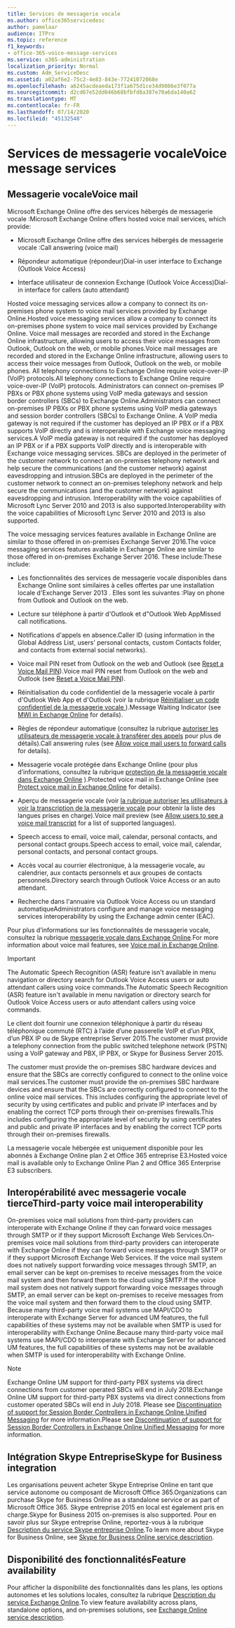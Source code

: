 ```yaml
---
title: Services de messagerie vocale
ms.author: office365servicedesc
author: pamelaar
audience: ITPro
ms.topic: reference
f1_keywords:
- office-365-voice-message-services
ms.service: o365-administration
localization_priority: Normal
ms.custom: Adm_ServiceDesc
ms.assetid: a02af6e2-75c2-4e83-843e-77241072068e
ms.openlocfilehash: a6245acdeaeda173f1a675d1ce34d9086e3f077a
ms.sourcegitcommit: d2cd67e52dd646b68bfbfd8a387e70a6da140a62
ms.translationtype: MT
ms.contentlocale: fr-FR
ms.lasthandoff: 07/14/2020
ms.locfileid: "45132548"
---
```

# <a name="voice-message-services"></a><span data-ttu-id="305c2-102">Services de messagerie vocale</span><span class="sxs-lookup"><span data-stu-id="305c2-102">Voice message services</span></span>

## <a name="voice-mail"></a><span data-ttu-id="305c2-103">Messagerie vocale</span><span class="sxs-lookup"><span data-stu-id="305c2-103">Voice mail</span></span>

<span data-ttu-id="305c2-104">Microsoft Exchange Online offre des services hébergés de messagerie vocale :</span><span class="sxs-lookup"><span data-stu-id="305c2-104">Microsoft Exchange Online offers hosted voice mail services, which provide:</span></span>
  
- <span data-ttu-id="305c2-105">Microsoft Exchange Online offre des services hébergés de messagerie vocale :</span><span class="sxs-lookup"><span data-stu-id="305c2-105">Call answering (voice mail)</span></span>
    
- <span data-ttu-id="305c2-106">Répondeur automatique (répondeur)</span><span class="sxs-lookup"><span data-stu-id="305c2-106">Dial-in user interface to Exchange (Outlook Voice Access)</span></span>
    
- <span data-ttu-id="305c2-107">Interface utilisateur de connexion Exchange (Outlook Voice Access)</span><span class="sxs-lookup"><span data-stu-id="305c2-107">Dial-in interface for callers (auto attendant)</span></span>
    
<span data-ttu-id="305c2-108">Hosted voice messaging services allow a company to connect its on-premises phone system to voice mail services provided by Exchange Online.</span><span class="sxs-lookup"><span data-stu-id="305c2-108">Hosted voice messaging services allow a company to connect its on-premises phone system to voice mail services provided by Exchange Online.</span></span> <span data-ttu-id="305c2-109">Voice mail messages are recorded and stored in the Exchange Online infrastructure, allowing users to access their voice messages from Outlook, Outlook on the web, or mobile phones.</span><span class="sxs-lookup"><span data-stu-id="305c2-109">Voice mail messages are recorded and stored in the Exchange Online infrastructure, allowing users to access their voice messages from Outlook, Outlook on the web, or mobile phones.</span></span> <span data-ttu-id="305c2-110">All telephony connections to Exchange Online require voice-over-IP (VoIP) protocols.</span><span class="sxs-lookup"><span data-stu-id="305c2-110">All telephony connections to Exchange Online require voice-over-IP (VoIP) protocols.</span></span> <span data-ttu-id="305c2-111">Administrators can connect on-premises IP PBXs or PBX phone systems using VoIP media gateways and session border controllers (SBCs) to Exchange Online.</span><span class="sxs-lookup"><span data-stu-id="305c2-111">Administrators can connect on-premises IP PBXs or PBX phone systems using VoIP media gateways and session border controllers (SBCs) to Exchange Online.</span></span> <span data-ttu-id="305c2-112">A VoIP media gateway is not required if the customer has deployed an IP PBX or if a PBX supports VoIP directly and is interoperable with Exchange voice messaging services.</span><span class="sxs-lookup"><span data-stu-id="305c2-112">A VoIP media gateway is not required if the customer has deployed an IP PBX or if a PBX supports VoIP directly and is interoperable with Exchange voice messaging services.</span></span> <span data-ttu-id="305c2-113">SBCs are deployed in the perimeter of the customer network to connect an on-premises telephony network and help secure the communications (and the customer network) against eavesdropping and intrusion.</span><span class="sxs-lookup"><span data-stu-id="305c2-113">SBCs are deployed in the perimeter of the customer network to connect an on-premises telephony network and help secure the communications (and the customer network) against eavesdropping and intrusion.</span></span> <span data-ttu-id="305c2-114">Interoperability with the voice capabilities of Microsoft Lync Server 2010 and 2013 is also supported.</span><span class="sxs-lookup"><span data-stu-id="305c2-114">Interoperability with the voice capabilities of Microsoft Lync Server 2010 and 2013 is also supported.</span></span>
  
<span data-ttu-id="305c2-115">The voice messaging services features available in Exchange Online are similar to those offered in on-premises Exchange Server 2016.</span><span class="sxs-lookup"><span data-stu-id="305c2-115">The voice messaging services features available in Exchange Online are similar to those offered in on-premises Exchange Server 2016.</span></span> <span data-ttu-id="305c2-116">These include:</span><span class="sxs-lookup"><span data-stu-id="305c2-116">These include:</span></span>
  
- <span data-ttu-id="305c2-117">Les fonctionnalités des services de messagerie vocale disponibles dans Exchange Online sont similaires à celles offertes par une installation locale d'Exchange Server 2013 . Elles sont les suivantes :</span><span class="sxs-lookup"><span data-stu-id="305c2-117">Play on phone from Outlook and Outlook on the web.</span></span>
    
- <span data-ttu-id="305c2-118">Lecture sur téléphone à partir d'Outlook et d"Outlook Web App</span><span class="sxs-lookup"><span data-stu-id="305c2-118">Missed call notifications.</span></span>
    
- <span data-ttu-id="305c2-119">Notifications d'appels en absence.</span><span class="sxs-lookup"><span data-stu-id="305c2-119">Caller ID (using information in the Global Address List, users' personal contacts, custom Contacts folder, and contacts from external social networks).</span></span>
    
- <span data-ttu-id="305c2-120">Voice mail PIN reset from Outlook on the web and Outlook (see [Reset a Voice Mail PIN](https://go.microsoft.com/fwlink/p/?LinkId=286328)).</span><span class="sxs-lookup"><span data-stu-id="305c2-120">Voice mail PIN reset from Outlook on the web and Outlook (see [Reset a Voice Mail PIN](https://go.microsoft.com/fwlink/p/?LinkId=286328)).</span></span>
    
- <span data-ttu-id="305c2-121">Réinitialisation du code confidentiel de la messagerie vocale à partir d'Outlook Web App et d'Outlook (voir la rubrique [Réinitialiser un code confidentiel de la messagerie vocale ](https://go.microsoft.com/fwlink/p/?LinkId=271794)).</span><span class="sxs-lookup"><span data-stu-id="305c2-121">Message Waiting Indicator (see [MWI in Exchange Online](https://go.microsoft.com/fwlink/p/?LinkId=271794) for details).</span></span> 
    
- <span data-ttu-id="305c2-122">Règles de répondeur automatique (consultez la rubrique [autoriser les utilisateurs de messagerie vocale à transférer des appels](https://go.microsoft.com/fwlink/p/?LinkId=271795) pour plus de détails).</span><span class="sxs-lookup"><span data-stu-id="305c2-122">Call answering rules (see [Allow voice mail users to forward calls](https://go.microsoft.com/fwlink/p/?LinkId=271795) for details).</span></span>
    
- <span data-ttu-id="305c2-123">Messagerie vocale protégée dans Exchange Online (pour plus d’informations, consultez la rubrique [protection de la messagerie vocale dans Exchange Online](https://go.microsoft.com/fwlink/p/?LinkId=271796) ).</span><span class="sxs-lookup"><span data-stu-id="305c2-123">Protected voice mail in Exchange Online (see [Protect voice mail in Exchange Online](https://go.microsoft.com/fwlink/p/?LinkId=271796) for details).</span></span>
    
- <span data-ttu-id="305c2-124">Aperçu de messagerie vocale (voir [la rubrique autoriser les utilisateurs à voir la transcription de la messagerie vocale](https://go.microsoft.com/fwlink/p/?LinkId=271797) pour obtenir la liste des langues prises en charge).</span><span class="sxs-lookup"><span data-stu-id="305c2-124">Voice mail preview (see [Allow users to see a voice mail transcript](https://go.microsoft.com/fwlink/p/?LinkId=271797) for a list of supported languages).</span></span>
    
- <span data-ttu-id="305c2-125">Speech access to email, voice mail, calendar, personal contacts, and personal contact groups.</span><span class="sxs-lookup"><span data-stu-id="305c2-125">Speech access to email, voice mail, calendar, personal contacts, and personal contact groups.</span></span>
    
- <span data-ttu-id="305c2-126">Accès vocal au courrier électronique, à la messagerie vocale, au calendrier, aux contacts personnels et aux groupes de contacts personnels.</span><span class="sxs-lookup"><span data-stu-id="305c2-126">Directory search through Outlook Voice Access or an auto attendant.</span></span>
    
- <span data-ttu-id="305c2-127">Recherche dans l'annuaire via Outlook Voice Access ou un standard automatique</span><span class="sxs-lookup"><span data-stu-id="305c2-127">Administrators configure and manage voice messaging services interoperability by using the Exchange admin center (EAC).</span></span>
    
<span data-ttu-id="305c2-128">Pour plus d’informations sur les fonctionnalités de messagerie vocale, consultez la rubrique [messagerie vocale dans Exchange Online](https://go.microsoft.com/fwlink/p/?LinkId=271798).</span><span class="sxs-lookup"><span data-stu-id="305c2-128">For more information about voice mail features, see [Voice mail in Exchange Online](https://go.microsoft.com/fwlink/p/?LinkId=271798).</span></span>
  
> [!IMPORTANT]
> <span data-ttu-id="305c2-129">The Automatic Speech Recognition (ASR) feature isn't available in menu navigation or directory search for Outlook Voice Access users or auto attendant callers using voice commands.</span><span class="sxs-lookup"><span data-stu-id="305c2-129">The Automatic Speech Recognition (ASR) feature isn't available in menu navigation or directory search for Outlook Voice Access users or auto attendant callers using voice commands.</span></span> 
>
> <span data-ttu-id="305c2-130">Le client doit fournir une connexion téléphonique à partir du réseau téléphonique commuté (RTC) à l’aide d’une passerelle VoIP et d’un PBX, d’un PBX IP ou de Skype entreprise Server 2015.</span><span class="sxs-lookup"><span data-stu-id="305c2-130">The customer must provide a telephony connection from the public switched telephone network (PSTN) using a VoIP gateway and PBX, IP PBX, or Skype for Business Server 2015.</span></span> 
>
> <span data-ttu-id="305c2-131">The customer must provide the on-premises SBC hardware devices and ensure that the SBCs are correctly configured to connect to the online voice mail services.</span><span class="sxs-lookup"><span data-stu-id="305c2-131">The customer must provide the on-premises SBC hardware devices and ensure that the SBCs are correctly configured to connect to the online voice mail services.</span></span> <span data-ttu-id="305c2-132">This includes configuring the appropriate level of security by using certificates and public and private IP interfaces and by enabling the correct TCP ports through their on-premises firewalls.</span><span class="sxs-lookup"><span data-stu-id="305c2-132">This includes configuring the appropriate level of security by using certificates and public and private IP interfaces and by enabling the correct TCP ports through their on-premises firewalls.</span></span> 
>
> <span data-ttu-id="305c2-133">La messagerie vocale hébergée est uniquement disponible pour les abonnés à Exchange Online plan 2 et Office 365 entreprise E3.</span><span class="sxs-lookup"><span data-stu-id="305c2-133">Hosted voice mail is available only to Exchange Online Plan 2 and Office 365 Enterprise E3 subscribers.</span></span> 
  
## <a name="third-party-voice-mail-interoperability"></a><span data-ttu-id="305c2-134">Interopérabilité avec messagerie vocale tierce</span><span class="sxs-lookup"><span data-stu-id="305c2-134">Third-party voice mail interoperability</span></span>

<span data-ttu-id="305c2-135">On-premises voice mail solutions from third-party providers can interoperate with Exchange Online if they can forward voice messages through SMTP or if they support Microsoft Exchange Web Services.</span><span class="sxs-lookup"><span data-stu-id="305c2-135">On-premises voice mail solutions from third-party providers can interoperate with Exchange Online if they can forward voice messages through SMTP or if they support Microsoft Exchange Web Services.</span></span> <span data-ttu-id="305c2-136">If the voice mail system does not natively support forwarding voice messages through SMTP, an email server can be kept on-premises to receive messages from the voice mail system and then forward them to the cloud using SMTP.</span><span class="sxs-lookup"><span data-stu-id="305c2-136">If the voice mail system does not natively support forwarding voice messages through SMTP, an email server can be kept on-premises to receive messages from the voice mail system and then forward them to the cloud using SMTP.</span></span> <span data-ttu-id="305c2-137">Because many third-party voice mail systems use MAPI/CDO to interoperate with Exchange Server for advanced UM features, the full capabilities of these systems may not be available when SMTP is used for interoperability with Exchange Online.</span><span class="sxs-lookup"><span data-stu-id="305c2-137">Because many third-party voice mail systems use MAPI/CDO to interoperate with Exchange Server for advanced UM features, the full capabilities of these systems may not be available when SMTP is used for interoperability with Exchange Online.</span></span>
  
> [!NOTE]
> <span data-ttu-id="305c2-138">Exchange Online UM support for third-party PBX systems via direct connections from customer operated SBCs will end in July 2018.</span><span class="sxs-lookup"><span data-stu-id="305c2-138">Exchange Online UM support for third-party PBX systems via direct connections from customer operated SBCs will end in July 2018.</span></span> <span data-ttu-id="305c2-139">Please see [Discontinuation of support for Session Border Controllers in Exchange Online Unified Messaging](https://techcommunity.microsoft.com/t5/Exchange-Team-Blog/Discontinuation-of-support-for-Session-Border-Controllers-in/ba-p/607117) for more information.</span><span class="sxs-lookup"><span data-stu-id="305c2-139">Please see [Discontinuation of support for Session Border Controllers in Exchange Online Unified Messaging](https://techcommunity.microsoft.com/t5/Exchange-Team-Blog/Discontinuation-of-support-for-Session-Border-Controllers-in/ba-p/607117) for more information.</span></span> 
  
## <a name="skype-for-business-integration"></a><span data-ttu-id="305c2-140">Intégration Skype Entreprise</span><span class="sxs-lookup"><span data-stu-id="305c2-140">Skype for Business integration</span></span>

<span data-ttu-id="305c2-141">Les organisations peuvent acheter Skype Entreprise Online en tant que service autonome ou composant de Microsoft Office 365.</span><span class="sxs-lookup"><span data-stu-id="305c2-141">Organizations can purchase Skype for Business Online as a standalone service or as part of Microsoft Office 365.</span></span> <span data-ttu-id="305c2-142">Skype entreprise 2015 en local est également pris en charge.</span><span class="sxs-lookup"><span data-stu-id="305c2-142">Skype for Business 2015 on-premises is also supported.</span></span> <span data-ttu-id="305c2-143">Pour en savoir plus sur Skype entreprise Online, reportez-vous à la rubrique [Description du service Skype entreprise Online](../skype-for-business-online-service-description/skype-for-business-online-service-description.md).</span><span class="sxs-lookup"><span data-stu-id="305c2-143">To learn more about Skype for Business Online, see [Skype for Business Online service description](../skype-for-business-online-service-description/skype-for-business-online-service-description.md).</span></span>
  
## <a name="feature-availability"></a><span data-ttu-id="305c2-144">Disponibilité des fonctionnalités</span><span class="sxs-lookup"><span data-stu-id="305c2-144">Feature availability</span></span>

<span data-ttu-id="305c2-145">Pour afficher la disponibilité des fonctionnalités dans les plans, les options autonomes et les solutions locales, consultez la rubrique [Description du service Exchange Online](exchange-online-service-description.md).</span><span class="sxs-lookup"><span data-stu-id="305c2-145">To view feature availability across plans, standalone options, and on-premises solutions, see [Exchange Online service description](exchange-online-service-description.md).</span></span>
  

